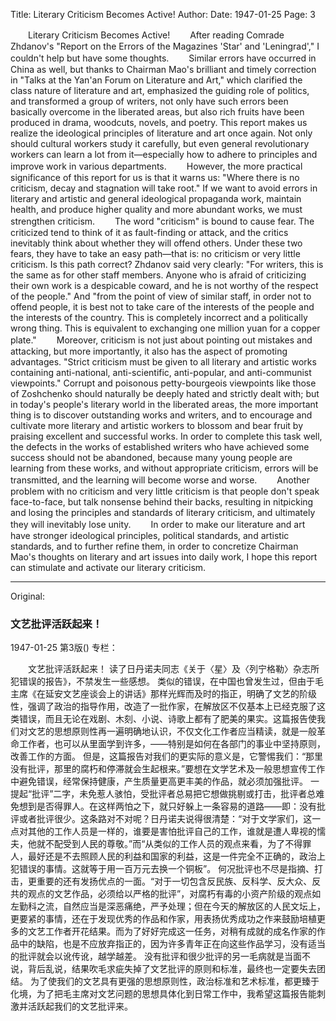 Title: Literary Criticism Becomes Active!
Author:
Date: 1947-01-25
Page: 3

　　Literary Criticism Becomes Active!
　　After reading Comrade Zhdanov's "Report on the Errors of the Magazines 'Star' and 'Leningrad'," I couldn't help but have some thoughts.
　　Similar errors have occurred in China as well, but thanks to Chairman Mao's brilliant and timely correction in "Talks at the Yan'an Forum on Literature and Art," which clarified the class nature of literature and art, emphasized the guiding role of politics, and transformed a group of writers, not only have such errors been basically overcome in the liberated areas, but also rich fruits have been produced in drama, woodcuts, novels, and poetry. This report makes us realize the ideological principles of literature and art once again. Not only should cultural workers study it carefully, but even general revolutionary workers can learn a lot from it—especially how to adhere to principles and improve work in various departments.
　　However, the more practical significance of this report for us is that it warns us: "Where there is no criticism, decay and stagnation will take root." If we want to avoid errors in literary and artistic and general ideological propaganda work, maintain health, and produce higher quality and more abundant works, we must strengthen criticism.
　　The word "criticism" is bound to cause fear. The criticized tend to think of it as fault-finding or attack, and the critics inevitably think about whether they will offend others. Under these two fears, they have to take an easy path—that is: no criticism or very little criticism. Is this path correct? Zhdanov said very clearly: "For writers, this is the same as for other staff members. Anyone who is afraid of criticizing their own work is a despicable coward, and he is not worthy of the respect of the people." And "from the point of view of similar staff, in order not to offend people, it is best not to take care of the interests of the people and the interests of the country. This is completely incorrect and a politically wrong thing. This is equivalent to exchanging one million yuan for a copper plate."
　　Moreover, criticism is not just about pointing out mistakes and attacking, but more importantly, it also has the aspect of promoting advantages. "Strict criticism must be given to all literary and artistic works containing anti-national, anti-scientific, anti-popular, and anti-communist viewpoints." Corrupt and poisonous petty-bourgeois viewpoints like those of Zoshchenko should naturally be deeply hated and strictly dealt with; but in today's people's literary world in the liberated areas, the more important thing is to discover outstanding works and writers, and to encourage and cultivate more literary and artistic workers to blossom and bear fruit by praising excellent and successful works. In order to complete this task well, the defects in the works of established writers who have achieved some success should not be abandoned, because many young people are learning from these works, and without appropriate criticism, errors will be transmitted, and the learning will become worse and worse.
　　Another problem with no criticism and very little criticism is that people don't speak face-to-face, but talk nonsense behind their backs, resulting in nitpicking and losing the principles and standards of literary criticism, and ultimately they will inevitably lose unity.
　　In order to make our literature and art have stronger ideological principles, political standards, and artistic standards, and to further refine them, in order to concretize Chairman Mao's thoughts on literary and art issues into daily work, I hope this report can stimulate and activate our literary criticism.



<hr /> 

Original: 


### 文艺批评活跃起来！

1947-01-25
第3版()
专栏：

　　文艺批评活跃起来！
    读了日丹诺夫同志《关于〈星〉及〈列宁格勒〉杂志所犯错误的报告》，不禁发生一些感想。
    类似的错误，在中国也曾发生过，但由于毛主席《在延安文艺座谈会上的讲话》那样光辉而及时的指正，明确了文艺的阶级性，强调了政治的指导作用，改造了一批作家，在解放区不仅基本上已经克服了这类错误，而且无论在戏剧、木刻、小说、诗歌上都有了肥美的果实。这篇报告使我们对文艺的思想原则性再一遍明确地认识，不仅文化工作者应当精读，就是一般革命工作者，也可以从里面学到许多，——特别是如何在各部门的事业中坚持原则，改善工作的方面。
    但是，这篇报告对我们的更实际的意义是，它警惕我们：“那里没有批评，那里的腐朽和停滞就会生起根来。”要想在文学艺术及一般思想宣传工作中避免错误，经常保持健康，产生质量更高更丰美的作品，就必须加强批评。
    一提起“批评”二字，未免惹人骇怕，受批评者总易把它想做挑剔或打击，批评者总难免想到是否得罪人。在这样两怕之下，就只好躲上一条容易的道路——即：没有批评或者批评很少。这条路对不对呢？日丹诺夫说得很清楚：“对于文学家们，这一点对其他的工作人员是一样的，谁要是害怕批评自己的工作，谁就是遭人卑视的懦夫，他就不配受到人民的尊敬。”而“从类似的工作人员的观点来看，为了不得罪人，最好还是不去照顾人民的利益和国家的利益，这是一件完全不正确的，政治上犯错误的事情。这就等于用一百万元去换一个铜板”。
    何况批评也不尽是指摘、打击，更重要的还有发扬优点的一面。“对于一切包含反民族、反科学、反大众、反共的观点的文艺作品，必须给以严格的批评”，对腐朽有毒的小资产阶级的观点如左勤科之流，自然应当是深恶痛绝，严予处理；但在今天的解放区的人民文坛上，更要紧的事情，还在于发现优秀的作品和作家，用表扬优秀成功之作来鼓励培植更多的文艺工作者开花结果。而为了好好完成这一任务，对稍有成就的成名作家的作品中的缺陷，也是不应放弃指正的，因为许多青年正在向这些作品学习，没有适当的批评就会以讹传讹，越学越差。
    没有批评和很少批评的另一毛病就是当面不说，背后乱说，结果吹毛求疵失掉了文艺批评的原则和标准，最终也一定要失去团结。
    为了使我们的文艺具有更强的思想原则性，政治标准和艺术标准，都更臻于化境，为了把毛主席对文艺问题的思想具体化到日常工作中，我希望这篇报告能刺激并活跃起我们的文艺批评来。
